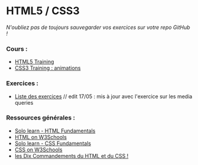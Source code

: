 # HTML5 / CSS3
*N'oubliez pas de toujours sauvegarder vos exercices sur votre repo GitHub !*

### Cours :
- [HTML5 Training](https://github.com/becodeorg/BXLAnderlecht/blob/master/02-HTML-CSS/HTML5%20Training%20Becode%20Anderlecht.pdf)
- [CSS3 Training : animations](CSS3_Training_Animation.pdf)


### Exercices :
- [Liste des exercices](exercice01.md) // edit 17/05 : mis à jour avec l'exercice sur les media queries

### Ressources générales :
- [Solo learn - HTML Fundamentals](https://www.sololearn.com/Course/HTML/)
- [HTML on W3Schools](https://www.w3schools.com/html/)
- [Solo learn - CSS Fundamentals](https://www.sololearn.com/Course/CSS/)
- [CSS on W3Schools](https://www.w3schools.com/css/)
- [les Dix Commandements du HTML et du CSS !](https://github.com/simplonco/Ten-Commandments-of-HTML-and-CSS/blob/master/README_FR.md)